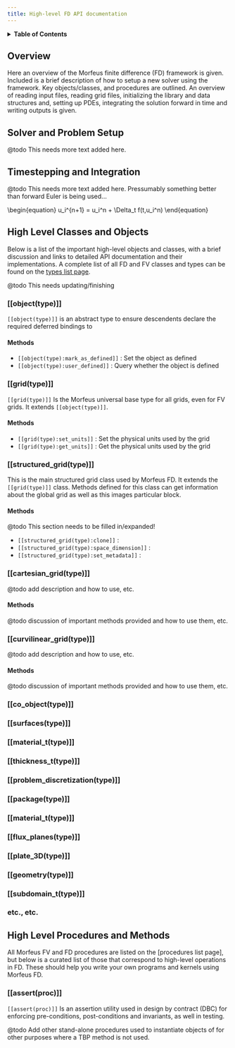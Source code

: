 ```yaml
---
title: High-level FD API documentation
---
```



<details><summary><b>Table of Contents</b></summary>

[TOC]

</details>

Overview
--------

Here an overview of the Morfeus finite difference (FD) framework is given.
Included is a brief description of how to setup a new solver using the framework.
Key objects/classes, and procedures are outlined.
An overview of reading input files, reading grid files,
initializing the library and data structures and, setting up PDEs, integrating the solution forward in time
and writing outputs is given.

Solver and Problem Setup
------------------------

@todo
This needs more text added here.

Timestepping and Integration
----------------------------

@todo
This needs more text added here.
Pressumably something better than forward Euler is being used...

\begin{equation}
u_i^{n+1} = u_i^n + \Delta_t f(t,u_i^n)
\end{equation}

High Level Classes and Objects
------------------------------

Below is a list of the important high-level objects and classes, with a brief discussion and
links to detailed API documentation and their implementations.
A complete list of all FD and FV classes and types can be found on the [types list page].

[types list page]: ../lists/types.html

@todo
This needs updating/finishing


### [[object(type)]]

`[[object(type)]]` is an abstract type to ensure descendents declare the required deferred bindings to

#### Methods

* `[[object(type):mark_as_defined]]` : Set the object as defined
* `[[object(type):user_defined]]` : Query whether the object is defined

### [[grid(type)]]

`[[grid(type)]]` Is the Morfeus universal base type for all grids, even for FV grids. It extends `[[object(type)]]`.

#### Methods

* `[[grid(type):set_units]]` : Set the physical units used by the grid
* `[[grid(type):get_units]]` : Get the physical units used by the grid

### [[structured_grid(type)]]

This is the main structured grid class used by Morfeus FD. It extends the `[[grid(type)]]` class.
Methods defined for this class can get information about the global grid as well as this images particular block.

#### Methods

@todo
This section needs to be filled in/expanded!

* `[[structured_grid(type):clone]]` :
* `[[structured_grid(type):space_dimension]]` :
* `[[structured_grid(type):set_metadata]]` :

### [[cartesian_grid(type)]]

@todo
add description and how to use, etc.

#### Methods

@todo
discussion of important methods provided and how to use them, etc.

### [[curvilinear_grid(type)]]

@todo
add description and how to use, etc.

#### Methods

@todo
discussion of important methods provided and how to use them, etc.

### [[co_object(type)]]


### [[surfaces(type)]]


### [[material_t(type)]]


### [[thickness_t(type)]]


### [[problem_discretization(type)]]


### [[package(type)]]


### [[material_t(type)]]


### [[flux_planes(type)]]


### [[plate_3D(type)]]


### [[geometry(type)]]


### [[subdomain_t(type)]]


### etc., etc.


High Level Procedures and Methods
---------------------------------

All Morfeus FV and FD procedures are listed on the [procedures list page], but below is a curated list of those that correspond to high-level
operations in FD. These should help you write your own programs and kernels using Morfeus FD.

### [[assert(proc)]]

`[[assert(proc)]]` Is an assertion utility used in design by contract (DBC) for enforcing pre-conditions, post-conditions and invariants, as well in testing.


@todo
Add other stand-alone procedures used to instantiate objects of for other purposes where a TBP method is not used.
